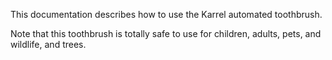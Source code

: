 This documentation describes how to use the Karrel automated toothbrush.

Note that this toothbrush is totally safe to use for children, adults, pets, and wildlife, and trees.
